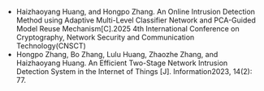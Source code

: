 - Haizhaoyang Huang, and Hongpo Zhang. An Online Intrusion Detection Method using Adaptive Multi-Level Classifier Network and PCA-Guided Model Reuse Mechanism[C].2025 4th International Conference on Cryptography, Network Security and Communication Technology(CNSCT)
- Hongpo Zhang, Bo Zhang, Lulu Huang, Zhaozhe Zhang, and Haizhaoyang Huang. An Efficient Two-Stage Network Intrusion Detection System in the Internet of Things [J]. Information2023, 14(2): 77.
